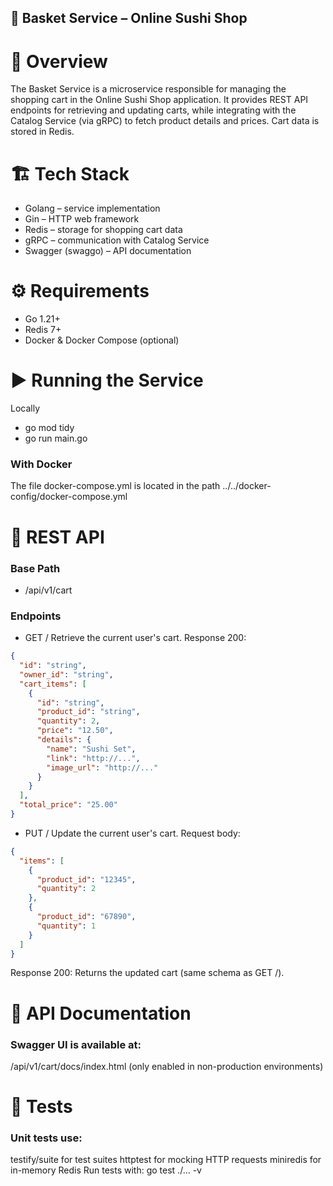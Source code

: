 ## 🛒 Basket Service – Online Sushi Shop
# 📖 Overview
The Basket Service is a microservice responsible for managing the shopping cart in the Online Sushi Shop application.
It provides REST API endpoints for retrieving and updating carts, while integrating with the Catalog Service (via gRPC) to fetch product details and prices.
Cart data is stored in Redis.
# 🏗 Tech Stack
- Golang – service implementation
- Gin – HTTP web framework
- Redis – storage for shopping cart data
- gRPC – communication with Catalog Service
- Swagger (swaggo) – API documentation
# ⚙️ Requirements
- Go 1.21+
- Redis 7+
- Docker & Docker Compose (optional)
# ▶️ Running the Service
Locally
- go mod tidy
- go run main.go
### With Docker
The file docker-compose.yml is located in the path ../../docker-config/docker-compose.yml
# 📡 REST API
### Base Path
- /api/v1/cart
### Endpoints
- GET /
Retrieve the current user's cart.
Response 200:
```json
{
  "id": "string",
  "owner_id": "string",
  "cart_items": [
    {
      "id": "string",
      "product_id": "string",
      "quantity": 2,
      "price": "12.50",
      "details": {
        "name": "Sushi Set",
        "link": "http://...",
        "image_url": "http://..."
      }
    }
  ],
  "total_price": "25.00"
}
```
-  PUT /
Update the current user's cart.
Request body:
```json
{
  "items": [
    {
      "product_id": "12345",
      "quantity": 2
    },
    {
      "product_id": "67890",
      "quantity": 1
    }
  ]
}
```
Response 200: Returns the updated cart (same schema as GET /).
# 📑 API Documentation
### Swagger UI is available at:
/api/v1/cart/docs/index.html
(only enabled in non-production environments)
# 🧪 Tests
### Unit tests use:
testify/suite for test suites
httptest for mocking HTTP requests
miniredis for in-memory Redis
Run tests with:
go test ./... -v